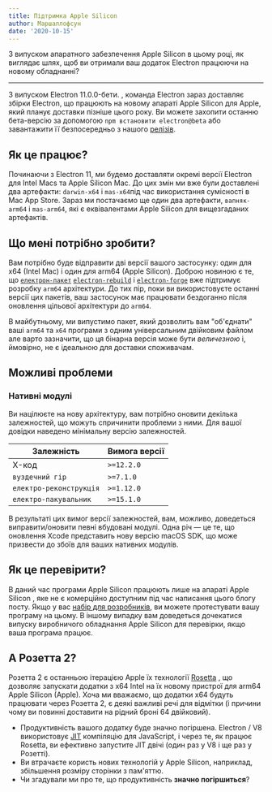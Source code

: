 ```yaml
---
title: Підтримка Apple Silicon
author: Маршаллофсун
date: '2020-10-15'
---
```


З випуском апаратного забезпечення Apple Silicon в цьому році, як виглядає шлях, щоб ви отримали ваш додаток Electron працюючи на новому обладнанні?

---

З випуском Electron 11.0.0-бети. , команда Electron зараз доставляє збірки Electron, що працюють на новому апараті Apple Silicon для Apple, який планує доставки пізніше цього року. Ви можете захопити останню бета-версію за допомогою `npm встановити electron@beta` або завантажити її безпосередньо з нашого [релізів](https://electronjs.org/releases/stable).

## Як це працює?

Починаючи з Electron 11, ми будемо доставляти окремі версії Electron для Intel Macs та Apple Silicon Mac. До цих змін ми вже були доставлені два артефакти: `darwin-x64` і `mas-x64`під час використання сумісності в Mac App Store. Зараз ми постачаємо ще один два артефакти, `вапняк-arm64` і `mas-arm64`, які є еквівалентами Apple Silicon для вищезгаданих артефактів.

## Що мені потрібно зробити?

Вам потрібно буде відправити дві версії вашого застосунку: один для x64 (Intel Mac) і один для arm64 (Apple Silicon). Доброю новиною є те, що [`електрон-пакет`](https://github.com/electron/electron-packager/) [`electron-rebuild`](https://github.com/electron/electron-rebuild/) і [`electron-forge`](https://github.com/electron-userland/electron-forge/) вже підтримує розробку `arm64` архітектури. До тих пір, поки ви використовуєте останні версії цих пакетів, ваш застосунок має працювати бездоганно після оновлення цільової архітектури до `arm64`.

В майбутньому, ми випустимо пакет, який дозволить вам "об'єднати" ваші `arm64` та `x64` програми з одним універсальним двійковим файлом але варто зазначити, що ця бінарна версія може бути _величезною_ і, ймовірно, не є ідеальною для доставки споживачам.

## Можливі проблеми

### Нативні модулі

Ви націлюєте на нову архітектуру, вам потрібно оновити декілька залежностей, що можуть спричинити проблеми з ними. Для вашої довідки наведено мінімальну версію залежностей.

| Залежність              | Вимога версії |
| ----------------------- | ------------- |
| X-код                   | `>=12.2.0` |
| `вуздечний гір`         | `>=7.1.0`  |
| `електро-реконструкція` | `>=1.12.0` |
| `електро-пакувальник`   | `>=15.1.0` |

В результаті цих вимог версії залежностей, вам, можливо, доведеться виправити/оновити певні вбудовані модулі.  Одна річ — це те, що оновлення Xcode представить нову версію macOS SDK, що може призвести до збоїв для ваших нативних модулів.


## Як це перевірити?

В даний час програми Apple Silicon працюють лише на апараті Apple Silicon , яке не є комерційно доступним під час написання цього блогу посту. Якщо у вас [набір для розробників](https://developer.apple.com/programs/universal/), ви можете протестувати вашу програму на цьому. В іншому випадку вам доведеться дочекатися випуску виробничого обладнання Apple Silicon для перевірки, якщо ваша програма працює.

## А Розетта 2?

Розетта 2 є останньою ітерацією Apple їх технології [Rosetta](https://en.wikipedia.org/wiki/Rosetta_(software)) , що дозволяє запускати додатки з x64 Intel на їх новому пристрої для arm64 Apple Silicon (Apple). Хоча ми вважаємо, що додатки x64 будуть працювати через Розетта 2, є деякі важливі речі для відмітки (і причини чому ви повинні доставити на рідний броні 64 двійковий).

* Продуктивність вашого додатку буде значно погіршена. Electron / V8 використовує [JIT](https://en.wikipedia.org/wiki/Just-in-time_compilation) компіляцію для JavaScript, і через те, як працює Rosetta, ви ефективно запустите JIT двічі (один раз у V8 і ще раз у Розетті).
* Ви втрачаєте користь нових технологій у Apple Silicon, наприклад, збільшення розміру сторінки з пам'яттю.
* Чи згадували ми про те, що продуктивність **значно погіршиться**?
